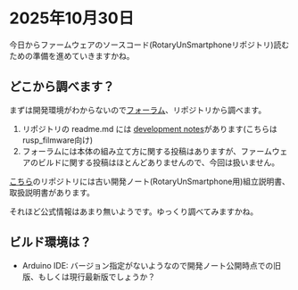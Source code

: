 # 2025年10月30日

今日からファームウェアのソースコード(RotaryUnSmartphoneリポジトリ)読むための準備を進めていきますかね。

## どこから調べます？
まずは開発環境がわからないので[フォーラム](https://forum.skysedge.com/viewforum.php?f=10)、リポジトリから調べます。

1. リポジトリの readme.md には [development notes](https://docs.google.com/document/d/e/2PACX-1vRf3TaDlxGJ2ncQTButRl0WL3RmtV9shEWlgSawJcwsIq64dxmfjSp0KxfxwEZRTUaDqbzEhOorLRnM/pub)があります(こちらはrusp_filmware向け)
4. フォーラムには本体の組み立て方に関する投稿はありますが、ファームウェアのビルドに関する投稿はほとんどありませんので、今回は扱いません。

[こちら](https://github.com/skysedge/skysedge.github.io/tree/main/src/telecom/RUSP/documents)のリポジトリには古い開発ノート(RotaryUnSmartphone用)組立説明書、取扱説明書があります。

それほど公式情報はあまり無いようです。ゆっくり調べてみますかね。

## ビルド環境は？

* Arduino IDE: バージョン指定がないようなので開発ノート公開時点での旧版、もしくは現行最新版でしょうか？


